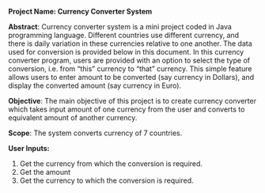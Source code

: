 **Project Name:  Currency Converter System**

**Abstract**: Currency converter system is a mini project coded in Java programming language. Different countries use different currency, and there is daily variation in these currencies relative to one another. The data used for conversion is provided below in this document. In this currency converter program, users are provided with an option to select the type of conversion, i.e. from “this” currency to “that” currency. This simple feature allows users to enter amount to be converted (say currency in Dollars), and display the converted amount (say currency in Euro). 

**Objective**: The main objective of this project is to create currency converter which takes input amount of one currency from the user and converts to equivalent amount of another currency. 

**Scope**: The system converts currency of 7 countries.  

**User Inputs:**
1. Get the currency from which the conversion is required. 
2. Get the amount 
3. Get the currency to which the conversion is required. 
